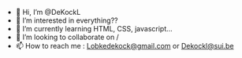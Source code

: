 - 👋 Hi, I’m @DeKockL
- 👀 I’m interested in everything??
- 🌱 I’m currently learning HTML, CSS, javascript...
- 💞️ I’m looking to collaborate on /
- 📫 How to reach me : Lobkedekock@gmail.com or Dekockl@sui.be

<!---
DeKockL/DeKockL is a ✨ special ✨ repository because its `README.md` (this file) appears on your GitHub profile.
You can click the Preview link to take a look at your changes.
--->
